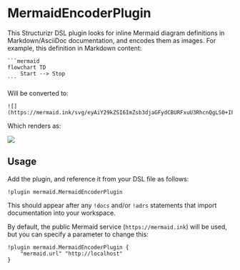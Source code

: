 # MermaidEncoderPlugin

This Structurizr DSL plugin looks for inline Mermaid diagram definitions in Markdown/AsciiDoc documentation,
and encodes them as images. For example, this definition in Markdown content:

````
```mermaid
flowchart TD
    Start --> Stop
``` 
````

Will be converted to:

```
![](https://mermaid.ink/svg/eyAiY29kZSI6ImZsb3djaGFydCBURFxuU3RhcnQgLS0+IFN0b3BcbiIsICJtZXJtYWlkIjp7InRoZW1lIjoiZGVmYXVsdCIsICJzZWN1cml0eUxldmVsIjogImxvb3NlIn19)
```

Which renders as:

![](https://mermaid.ink/svg/eyAiY29kZSI6ImZsb3djaGFydCBURFxuU3RhcnQgLS0+IFN0b3BcbiIsICJtZXJtYWlkIjp7InRoZW1lIjoiZGVmYXVsdCIsICJzZWN1cml0eUxldmVsIjogImxvb3NlIn19)

## Usage

Add the plugin, and reference it from your DSL file as follows:

```
!plugin mermaid.MermaidEncoderPlugin
```

This should appear after any `!docs` and/or `!adrs` statements that import documentation into your workspace.

By default, the public Mermaid service (`https://mermaid.ink`) will be used, but you can specify a parameter to change this:

```
!plugin mermaid.MermaidEncoderPlugin {
    "mermaid.url" "http://localhost"
}
```


